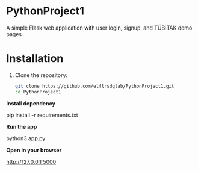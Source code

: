 # PythonProject1

A simple Flask web application with user login, signup, and TÜBİTAK demo pages.

# Installation
1. Clone the repository:
   ```bash
   git clone https://github.com/elflrsdglab/PythonProject1.git
   cd PythonProject1
   
**Install dependency**

pip install -r requirements.txt

**Run the app**

python3 app.py

**Open in your browser**

http://127.0.0.1:5000

